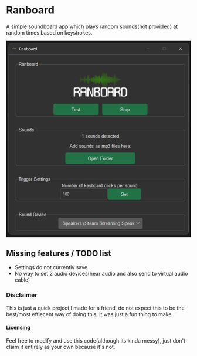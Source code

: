 
# Ranboard

A simple soundboard app which plays random sounds(not provided) at random times based on keystrokes.

![Screenshot](screenshot.png)

## Missing features / TODO list

- Settings do not currently save
- No way to set 2 audio devices(hear audio and also send to virtual audio cable)

### Disclaimer

This is just a quick project I made for a friend, do not expect this to be the best/most effiecent way of doing this, it was just a fun thing to make.

#### Licensing

Feel free to modify and use this code(although its kinda messy), just don't claim it entirely as your own because it's not.
